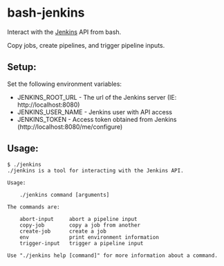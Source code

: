 bash-jenkins
============

Interact with the [Jenkins](https://jenkins.io/) API from bash.

Copy jobs, create pipelines, and trigger pipeline inputs.

Setup:
------

Set the following environment variables:

* JENKINS_ROOT_URL - The url of the Jenkins server (IE: http://localhost:8080)
* JENKINS_USER_NAME - Jenkins user with API access
* JENKINS_TOKEN - Access token obtained from Jenkins (http://localhost:8080/me/configure)

Usage:
------

```
$ ./jenkins
./jenkins is a tool for interacting with the Jenkins API.

Usage:

	./jenkins command [arguments]

The commands are:

	abort-input     abort a pipeline input
	copy-job	    copy a job from another
	create-job      create a job
	env             print environment information
	trigger-input   trigger a pipeline input

Use "./jenkins help [command]" for more information about a command.
```
